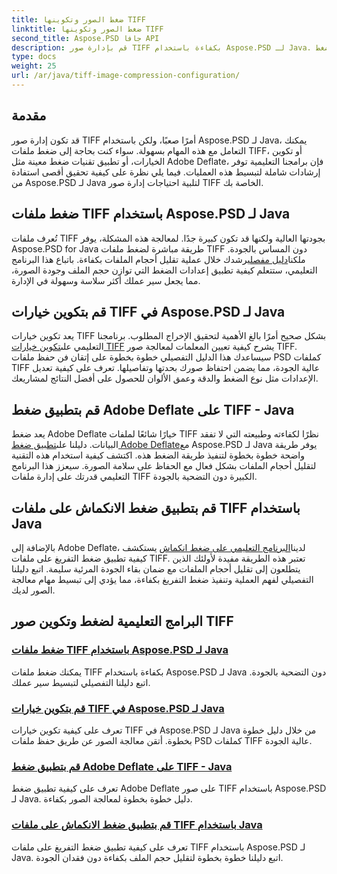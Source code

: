 ```yaml
---
title: ضغط الصور وتكوينها TIFF
linktitle: ضغط الصور وتكوينها TIFF
second_title: Aspose.PSD جافا API
description: قم بإدارة صور TIFF بكفاءة باستخدام Aspose.PSD لـ Java. تعلم كيفية ضغط وتكوين وتطبيق ضغط Adobe Deflate على ملفات TIFF من خلال برامجنا التعليمية خطوة بخطوة.
type: docs
weight: 25
url: /ar/java/tiff-image-compression-configuration/
---
```

## مقدمة

قد تكون إدارة صور TIFF أمرًا صعبًا، ولكن باستخدام Aspose.PSD لـ Java، يمكنك التعامل مع هذه المهام بسهولة. سواء كنت بحاجة إلى ضغط ملفات TIFF، أو تكوين الخيارات، أو تطبيق تقنيات ضغط معينة مثل Adobe Deflate، فإن برامجنا التعليمية توفر إرشادات شاملة لتبسيط هذه العمليات. فيما يلي نظرة على كيفية تحقيق أقصى استفادة من Aspose.PSD لـ Java لتلبية احتياجات إدارة صور TIFF الخاصة بك.

## ضغط ملفات TIFF باستخدام Aspose.PSD لـ Java

 تُعرف ملفات TIFF بجودتها العالية ولكنها قد تكون كبيرة جدًا. لمعالجة هذه المشكلة، يوفر Aspose.PSD for Java طريقة مباشرة لضغط ملفات TIFF دون المساس بالجودة. ملكنا[دليل مفصل](./compress-tiff-files/)يرشدك خلال عملية تقليل أحجام الملفات بكفاءة. باتباع هذا البرنامج التعليمي، ستتعلم كيفية تطبيق إعدادات الضغط التي توازن حجم الملف وجودة الصورة، مما يجعل سير عملك أكثر سلاسة وسهولة في الإدارة.

## قم بتكوين خيارات TIFF في Aspose.PSD لـ Java

 يعد تكوين خيارات TIFF بشكل صحيح أمرًا بالغ الأهمية لتحقيق الإخراج المطلوب. برنامجنا التعليمي على[تكوين خيارات TIFF](./configure-tiff-options/) يشرح كيفية تعيين المعلمات لمعالجة صور TIFF. سيساعدك هذا الدليل التفصيلي خطوة بخطوة على إتقان فن حفظ ملفات PSD كملفات TIFF عالية الجودة، مما يضمن احتفاظ صورك بحدتها وتفاصيلها. تعرف على كيفية تعديل الإعدادات مثل نوع الضغط والدقة وعمق الألوان للحصول على أفضل النتائج لمشاريعك.

## قم بتطبيق ضغط Adobe Deflate على TIFF - Java

 يعد ضغط Adobe Deflate خيارًا شائعًا لملفات TIFF نظرًا لكفاءته وطبيعته التي لا تفقد البيانات. دليلنا على[تطبيق ضغط Adobe Deflate](./apply-adobe-deflate-compression-tiff/)مع Aspose.PSD لـ Java يوفر طريقة واضحة خطوة بخطوة لتنفيذ طريقة الضغط هذه. اكتشف كيفية استخدام هذه التقنية لتقليل أحجام الملفات بشكل فعال مع الحفاظ على سلامة الصورة. سيعزز هذا البرنامج التعليمي قدرتك على إدارة ملفات TIFF الكبيرة دون التضحية بالجودة.

## قم بتطبيق ضغط الانكماش على ملفات TIFF باستخدام Java

 بالإضافة إلى Adobe Deflate، لدينا[البرنامج التعليمي على ضغط انكماش](./apply-deflate-compression-tiff-files/) يستكشف كيفية تطبيق ضغط التفريغ على ملفات TIFF. تعتبر هذه الطريقة مفيدة لأولئك الذين يتطلعون إلى تقليل أحجام الملفات مع ضمان بقاء الجودة المرئية سليمة. اتبع دليلنا التفصيلي لفهم العملية وتنفيذ ضغط التفريغ بكفاءة، مما يؤدي إلى تبسيط مهام معالجة الصور لديك.

## البرامج التعليمية لضغط وتكوين صور TIFF
### [ضغط ملفات TIFF باستخدام Aspose.PSD لـ Java](./compress-tiff-files/)
يمكنك ضغط ملفات TIFF بكفاءة باستخدام Aspose.PSD لـ Java دون التضحية بالجودة. اتبع دليلنا التفصيلي لتبسيط سير عملك.
### [قم بتكوين خيارات TIFF في Aspose.PSD لـ Java](./configure-tiff-options/)
تعرف على كيفية تكوين خيارات TIFF في Aspose.PSD لـ Java من خلال دليل خطوة بخطوة. أتقن معالجة الصور عن طريق حفظ ملفات PSD كملفات TIFF عالية الجودة.
### [قم بتطبيق ضغط Adobe Deflate على TIFF - Java](./apply-adobe-deflate-compression-tiff/)
تعرف على كيفية تطبيق ضغط Adobe Deflate على صور TIFF باستخدام Aspose.PSD لـ Java. دليل خطوة بخطوة لمعالجة الصور بكفاءة.
### [قم بتطبيق ضغط الانكماش على ملفات TIFF باستخدام Java](./apply-deflate-compression-tiff-files/)
تعرف على كيفية تطبيق ضغط التفريغ على ملفات TIFF باستخدام Aspose.PSD لـ Java. اتبع دليلنا خطوة بخطوة لتقليل حجم الملف بكفاءة دون فقدان الجودة.